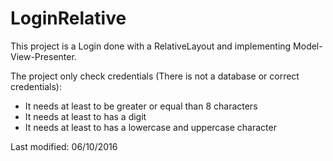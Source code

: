 # LoginRelative
This project is a Login done with a RelativeLayout and implementing Model-View-Presenter.

The project only check credentials (There is not a database or correct credentials):
- It needs at least to be greater or equal than 8 characters
- It needs at least to has a digit
- It needs at least to has a lowercase and uppercase character

Last modified: 06/10/2016
